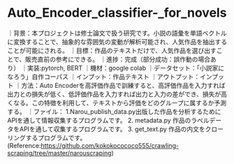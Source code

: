 # Auto_Encoder_classifier-_for_novels
｜背景：本プロジェクトは修士論文で扱う研究です。小説の語彙を単語ベクトルに変換することで、抽象的な雰囲気の変動が解析可能され、人気作品を抽出することが可能にされる。 
｜目標：作品のテキストだけで、人気作品を選び出すことで、販売直前の参考にできる。 ｜進捗：完成（部分成功：誤作動の場合あり） 
｜実装:pytorch, BERT ｜機材：google colab 
｜データセット：「小説家になろう」自作コーパス 
｜インプット：作品テキスト 
｜アウトプット：インプット 
｜方法：Auto Encoderを高評価作品で訓練すると、高評価作品を入力すれば出力との損失が低く、低評価作品を入力すれば出力と入力の差ができ、損失が高くなる。この特徴を利用して、テキストから評価をどのグループに属するか予測する。 
｜ファイル： 1.Narou_publish_data.py出版した作品を分析するためにAPIを通して情報収集するプログラムです。 2. metadata.py 作品のラベルデータをAPIを通して収集するプログラムです。 3. get_text.py 作品の内文をクローリングするプログラムです。 (Reference:https://github.com/kokokocococo555/crawling-scraping/tree/master/narouscraping)

